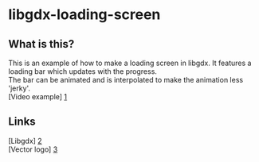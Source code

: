 libgdx-loading-screen
=====================

What is this?
-------------

This is an example of how to make a loading screen in libgdx. It features a loading bar which updates with the progress.  
The bar can be animated and is interpolated to make the animation less 'jerky'.  
[Video example] [1]  

Links
-----

[Libgdx] [2]  
[Vector logo] [3] 

  [1]: http://www.youtube.com/watch?v=gpI2U_9jDak "YouTube"
  [2]: http://libgdx.badlogicgames.com/ "Libgdx home"
  [3]: http://bioboblog.blogspot.no/2012/08/vector-libgdx-logo.html

